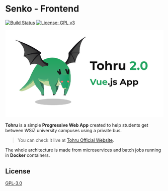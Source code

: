 # Senko - Frontend
[![Build Status](https://img.shields.io/endpoint.svg?url=https%3A%2F%2Factions-badge.atrox.dev%2FRangerDigital%2Ftohru-frontend%2Fbadge%3Fref%3Dmaster&style=flat)](https://actions-badge.atrox.dev/RangerDigital/tohru-frontend/goto?ref=master)
[![License: GPL v3](https://img.shields.io/badge/License-GPLv3-blue.svg)](https://www.gnu.org/licenses/gpl-3.0)

![Tohru](./banner.png)


**Tohru** is a simple **Progressive Web App** created to help students get between WSiZ university campuses using a private bus.

>You can check it live at [Tohru Official Website](https://tohru.bednarski.dev).

The whole architecture is made from microservices and batch jobs running in **Docker** containers.

## License
[GPL-3.0](https://choosealicense.com/licenses/gpl-3.0/)
